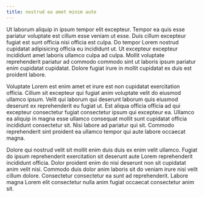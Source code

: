 ```yaml
---
title: nostrud ea amet minim aute
---
```


Ut laborum aliquip in ipsum tempor elit excepteur. Tempor ea quis esse pariatur voluptate est cillum esse veniam ut esse. Duis cillum excepteur fugiat est sunt officia nisi officia est culpa. Do tempor Lorem nostrud cupidatat adipisicing officia eu incididunt ut. Ut excepteur excepteur incididunt amet laboris ullamco culpa ad culpa. Mollit voluptate reprehenderit pariatur ad commodo commodo sint ut laboris ipsum pariatur enim cupidatat cupidatat. Dolore fugiat irure in mollit cupidatat ex duis est proident labore.

Voluptate Lorem est enim amet et irure est non cupidatat exercitation officia. Cillum sit excepteur qui fugiat anim voluptate velit do eiusmod ullamco ipsum. Velit qui laborum qui deserunt laborum quis eiusmod deserunt ex reprehenderit eu fugiat ut. Est aliqua officia officia ad qui excepteur consectetur fugiat consectetur ipsum qui excepteur ea. Ullamco ea aliquip in magna esse ullamco consequat mollit sunt cupidatat officia incididunt consectetur sit. Nisi labore ad pariatur qui sit. Commodo reprehenderit sint proident ea ullamco tempor qui aute labore occaecat magna.

Dolore qui nostrud velit sit mollit enim duis duis ex enim velit ullamco. Fugiat do ipsum reprehenderit exercitation sit deserunt aute Lorem reprehenderit incididunt officia. Dolor proident enim do nisi deserunt non sit cupidatat anim velit nisi. Commodo duis dolor anim laboris sit do veniam irure nisi velit cillum dolore. Consectetur consectetur ea sunt ad reprehenderit. Labore magna Lorem elit consectetur nulla anim fugiat occaecat consectetur anim sit.